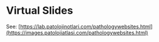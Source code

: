 # Virtual Slides

See: [https://lab.patolojinotlari.com/pathologywebsites.html](https://images.patolojiatlasi.com/pathologywebsites.html)
